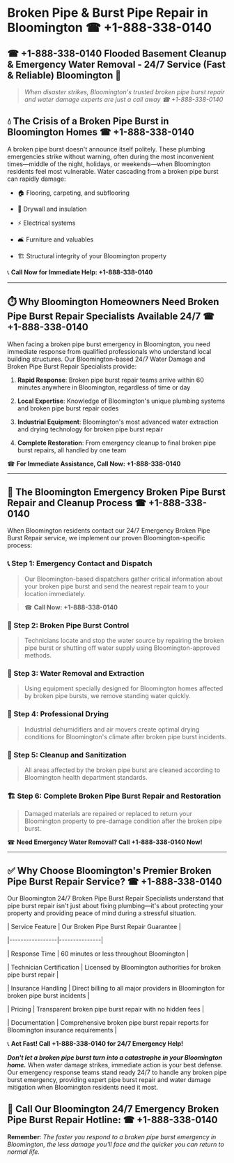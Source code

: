 # Broken Pipe & Burst Pipe Repair in Bloomington ☎ +1-888-338-0140  
## ☎ +1-888-338-0140 Flooded Basement Cleanup & Emergency Water Removal - 24/7 Service (Fast & Reliable) Bloomington 🚨  

> *When disaster strikes, Bloomington's trusted broken pipe burst repair and water damage experts are just a call away ☎ +1-888-338-0140*  

## 💧 The Crisis of a Broken Pipe Burst in Bloomington Homes ☎ +1-888-338-0140  

A broken pipe burst doesn't announce itself politely. These plumbing emergencies strike without warning, often during the most inconvenient times—middle of the night, holidays, or weekends—when Bloomington residents feel most vulnerable. Water cascading from a broken pipe burst can rapidly damage:  

* 🏠 Flooring, carpeting, and subflooring  
* 🧱 Drywall and insulation  
* ⚡ Electrical systems  
* 🛋️ Furniture and valuables  
* 🏗️ Structural integrity of your Bloomington property  

📞 **Call Now for Immediate Help: +1-888-338-0140**  

---  

## ⏱️ Why Bloomington Homeowners Need Broken Pipe Burst Repair Specialists Available 24/7 ☎ +1-888-338-0140  

When facing a broken pipe burst emergency in Bloomington, you need immediate response from qualified professionals who understand local building structures. Our Bloomington-based 24/7 Water Damage and Broken Pipe Burst Repair Specialists provide:  

1. **Rapid Response**: Broken pipe burst repair teams arrive within 60 minutes anywhere in Bloomington, regardless of time or day  
2. **Local Expertise**: Knowledge of Bloomington's unique plumbing systems and broken pipe burst repair codes  
3. **Industrial Equipment**: Bloomington's most advanced water extraction and drying technology for broken pipe burst repair  
4. **Complete Restoration**: From emergency cleanup to final broken pipe burst repairs, all handled by one team  

☎ **For Immediate Assistance, Call Now: +1-888-338-0140**  

---  

## 🔧 The Bloomington Emergency Broken Pipe Burst Repair and Cleanup Process ☎ +1-888-338-0140  

When Bloomington residents contact our 24/7 Emergency Broken Pipe Burst Repair service, we implement our proven Bloomington-specific process:  

### 📞 Step 1: Emergency Contact and Dispatch  
> Our Bloomington-based dispatchers gather critical information about your broken pipe burst and send the nearest repair team to your location immediately.  
> ☎ **Call Now: +1-888-338-0140**  

### 🚿 Step 2: Broken Pipe Burst Control  
> Technicians locate and stop the water source by repairing the broken pipe burst or shutting off water supply using Bloomington-approved methods.  

### 🌊 Step 3: Water Removal and Extraction  
> Using equipment specially designed for Bloomington homes affected by broken pipe bursts, we remove standing water quickly.  

### 💨 Step 4: Professional Drying  
> Industrial dehumidifiers and air movers create optimal drying conditions for Bloomington's climate after broken pipe burst incidents.  

### 🧼 Step 5: Cleanup and Sanitization  
> All areas affected by the broken pipe burst are cleaned according to Bloomington health department standards.  

### 🏗️ Step 6: Complete Broken Pipe Burst Repair and Restoration  
> Damaged materials are repaired or replaced to return your Bloomington property to pre-damage condition after the broken pipe burst.  

☎ **Need Emergency Water Removal? Call +1-888-338-0140 Now!**  

---  

## ✅ Why Choose Bloomington's Premier Broken Pipe Burst Repair Service? ☎ +1-888-338-0140  

Our Bloomington 24/7 Broken Pipe Burst Repair Specialists understand that pipe burst repair isn't just about fixing plumbing—it's about protecting your property and providing peace of mind during a stressful situation.  

| Service Feature | Our Broken Pipe Burst Repair Guarantee |  
|-----------------|---------------|  
| Response Time | 60 minutes or less throughout Bloomington |  
| Technician Certification | Licensed by Bloomington authorities for broken pipe burst repair |  
| Insurance Handling | Direct billing to all major providers in Bloomington for broken pipe burst incidents |  
| Pricing | Transparent broken pipe burst repair with no hidden fees |  
| Documentation | Comprehensive broken pipe burst repair reports for Bloomington insurance requirements |  

📞 **Act Fast! Call +1-888-338-0140 for 24/7 Emergency Help!**  

***Don't let a broken pipe burst turn into a catastrophe in your Bloomington home.*** When water damage strikes, immediate action is your best defense. Our emergency response teams stand ready 24/7 to handle any broken pipe burst emergency, providing expert pipe burst repair and water damage mitigation when Bloomington residents need it most.  

## 📱 Call Our Bloomington 24/7 Emergency Broken Pipe Burst Repair Hotline: ☎ +1-888-338-0140  

**Remember**: *The faster you respond to a broken pipe burst emergency in Bloomington, the less damage you'll face and the quicker you can return to normal life.*